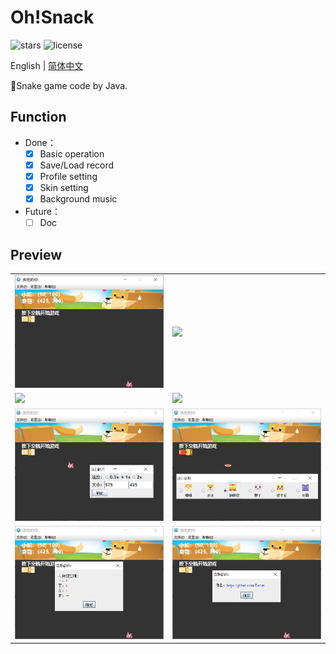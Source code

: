# Oh!Snack

![stars](https://img.shields.io/github/stars/Zoctan/OhSnack.svg?style=flat-square&label=Stars)
![license](https://img.shields.io/github/license/Zoctan/OhSnack.svg?style=flat-square)

English | [简体中文](./README-zh.md)

🐍Snake game code by Java.

## Function

* Done：
    - [x] Basic operation
    - [x] Save/Load record
    - [x] Profile setting
    - [x] Skin setting
    - [x] Background music

* Future：
    - [ ] Doc

## Preview

<table>
	<tr>
		<td><img src="README/1.png" width=380/></td>
		<td><img src="README/2.png" width=380/></td>
	</tr>
	<tr>
		<td><img src="README/3.png" width=380/></td>
		<td><img src="README/4.png" width=380/></td>
	</tr>
	<tr>
		<td><img src="README/5.png" width=380/></td>
		<td><img src="README/6.png" width=380/></td>
	</tr>
	<tr>
		<td><img src="README/7.png" width=380/></td>
		<td><img src="README/8.png" width=380/></td>
	</tr>
</table>

